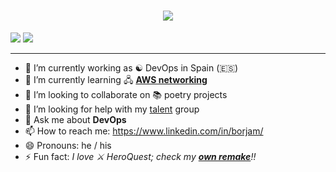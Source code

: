 <h1 align="center">
  <a href="https://git.io/typing-svg">
    <img src="https://readme-typing-svg.herokuapp.com/?lines=Hello,+there!+👋;I'm+Borja+😊....;Nice+to+meet+you!&center=true">
  </a>
</h1>
<a href="https://www.linkedin.com/in/borjam/"><img src="https://img.shields.io/badge/LinkedIn-0077B5?style=for-the-badge&logo=linkedin&logoColor=white"></img></a>
<a href="https://discordapp.com/users/784585791417352222"><img src="https://img.shields.io/badge/discord-me-blue?style=for-the-badge&logo=discord&logoColor=white"></img></a>
<hr>

 - 🔭 I’m currently working as ☯️ DevOps in Spain (🇪🇸)
 - 🌱 I’m currently learning 🖧 [**AWS networking**](https://aws.amazon.com/vpc/?nc1=h_ls)
 - 👯 I’m looking to collaborate on 📚 poetry projects
 - 🤔 I’m looking for help with my [talent](https://github.com/talent) group
 - 💬 Ask me about **DevOps**
 - 📫 How to reach me: https://www.linkedin.com/in/borjam/
 - 😄 Pronouns: he / his
 - ⚡ Fun fact: *I love ⚔️ HeroQuest; check my [**own remake**](http://heroquest.herokuapp.com/inicio)!!*
